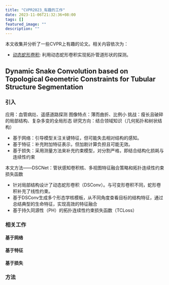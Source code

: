 ```yaml
---
title: "CVPR2023_有趣的工作"
date: 2023-11-06T21:32:36+08:00
tags: []
featured_image: ""
description: ""
---
```


本文收集并分析了一些CVPR上有趣的论文。相关内容依次为：

+ [动态蛇形卷积](https://arxiv.org/pdf/2307.08388.pdf): 利用动态蛇形卷积实现拓扑管道形状的探测。

## Dynamic Snake Convolution based on Topological Geometric Constraints for Tubular Structure Segmentation

### 引入

应用：血管病灶、遥感道路探测
图像特点：薄而曲折、比例小
挑战：瘦长且破碎的局部结构、复杂多变的全局形态
研究方向：结合领域知识（几何拓扑和树状结构）

+ 基于网络：引导模型关注关键特征，但可能失去相对结构的感知。
+ 基于特征：补充附加特征表示，但加剧计算负担且可能无效。
+ 基于损失：采用测量方法来补充约束模型，对分割严格，即结合结构化损耗与连续性约束

本文方法——DSCNet：管状感知卷积核、多视图特征融合策略和拓扑连续性约束损失函数

+ 针对局部结构设计了动态蛇形卷积（DSConv）。与可变形卷积不同，蛇形卷积补充了线性约束。
+ 基于DSConv生成多个形态学核模板，从不同角度查看目标的结构特征，通过总结典型的生命特征，实现高效的特征融合
+ 基于持久同源性（PH）的拓扑连续性约束损失函数（TCLoss）

### 相关工作

#### 基于网络

#### 基于特征

#### 基于损失

### 方法


